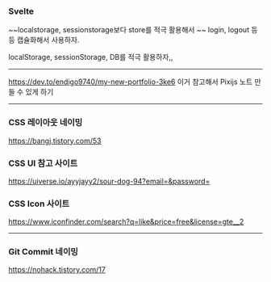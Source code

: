 ### Svelte

~~localstorage, sessionstorage보다 store를 적극 활용해서 ~~
login, logout 등등 캡슐화해서 사용하자.

localStorage, sessionStorage, DB를 적극 활용하자,,

---


https://dev.to/endigo9740/my-new-portfolio-3ke6
이거 참고해서 Pixijs 노트 만들 수 있게 하기

---

### CSS 레이아웃 네이밍

https://bangj.tistory.com/53

### CSS UI 참고 사이트

https://uiverse.io/ayyjayy2/sour-dog-94?email=&password=

### CSS Icon 사이트

https://www.iconfinder.com/search?q=like&price=free&license=gte__2

---

### Git Commit 네이밍

https://nohack.tistory.com/17


